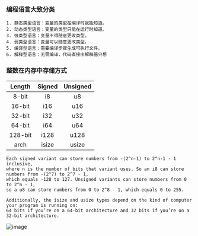 ### 编程语言大致分类

```
1. 静态类型语言：变量的类型在编译时就能知道。  
2. 动态类型语言：变量的类型只能在运行时知道。   
3. 强类型语言：变量不得随意更改类型。  
4. 弱类型语言：变量可以随意更改类型。
5. 编译型语言：需要编译步骤生成可执行文件。
6. 解释型语言：无需编译，代码直接由解释器只想 
```

### 整数在内存中存储方式

| Length  | Signed | Unsigned |
| :----:  | :----: | :----:   |
| 8-bit   | i8     |   u8     |
| 16-bit  | i16    |   u16    |
| 32-bit  | i32    |   u32    |
| 64-bit  | i64    |   u64    |
| 128-bit | i128   |   u128   |
| arch    | isize  |   usize  |
```
Each signed variant can store numbers from -(2^n-1) to 2^n-1 - 1 inclusive,   
where n is the number of bits that variant uses. So an i8 can store numbers from -(2^7) to 2^7 - 1,  
which equals -128 to 127. Unsigned variants can store numbers from 0 to 2^n - 1,   
so a u8 can store numbers from 0 to 2^8 - 1, which equals 0 to 255.

Additionally, the isize and usize types depend on the kind of computer your program is running on:  
64 bits if you’re on a 64-bit architecture and 32 bits if you’re on a 32-bit architecture.
```

![image](https://github.com/user-attachments/assets/e93a3453-6dff-405a-86b1-52d142385ad0)


